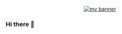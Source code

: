<p align="center">
  <a href="https://jesuslagares.com/" target="_blank" rel="noreferrer"><img src="https://media.licdn.com/dms/image/D4D16AQHWXn1i14Nx3g/profile-displaybackgroundimage-shrink_350_1400/0/1679946201093?e=1685577600&v=beta&t=BFw_mrFSoKCC92pg2_8RyEN93m4KSQ5fqvLy4jrMkKQ" alt="my banner"></a>
</p>

### Hi there 👋

<!--
**Damiansebastians/Damiansebastians** is a ✨ _special_ ✨ repository because its `README.md` (this file) appears on your GitHub profile.

Here are some ideas to get you started:

- 🔭 I’m currently working on ...
- 🌱 I’m currently learning ...
- 👯 I’m looking to collaborate on ...
- 🤔 I’m looking for help with ...
- 💬 Ask me about ...
- 📫 How to reach me: ...
- 😄 Pronouns: ...
- ⚡ Fun fact: ...
-->
